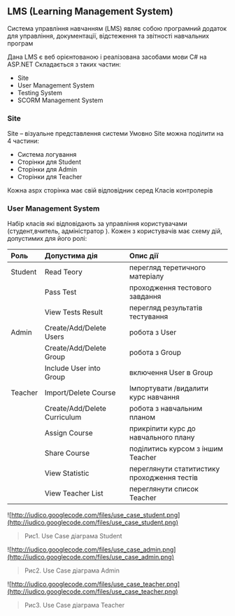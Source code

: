 ## LMS (Learning Management System) ##

Система управління навчанням (LMS) являє собою програмний додаток для управління, документації, відстеження та звітності навчальних програм

Дана LMS є веб орієнтованою і реалізована засобами мови C# на ASP.NET
Складається з таких частин:
  * Site
  * User Management System
  * Testing System
  * SCORM Management System

### Site ###
Site – візуальне представлення системи
Умовно Site можна поділити на 4 частини:
  * Система логування
  * Сторінки для Student
  * Сторінки для Admin
  * Сторінки для Teacher

Кожна aspx cторінка має свій відповідник серед
Класів контролерів

### User Management System ###
Набір класів які відповідають за управління користувачами (студент,вчитель, адміністратор ). Кожен з користувачів має схему дій, допустимих для його ролі:

|Роль	  |Допустима дія	        |Опис дії|
|:----------|:---------------------------------|:--------------|
|Student |Read Teory	                |перегляд теретичного матеріалу|
|	  |Pass Test	                |проходження тестового завдання|
|	  |View Tests Result	        |перегляд результатів тестування|
|Admin	  |Create/Add/Delete Users	|робота з User|
|	  |Create/Add/Delete Group	|робота з Group|
|	  |Include User into Group	|включення User в Group|
|Teacher |Import/Delete Course	|Імпортувати /видалити курс навчання|
|	  |Create/Add/Delete Curriculum|робота з навчальним планом|
|	  |Assign Course	        |прикріпити курс до навчального плану|
|	  |Share Course	        |поділитись курсом з iншим Teacher|
|	  |View Statistic	        |переглянути статитистику проходження тестів|
|	  |View Teacher List	        |переглянути список Teacher|


![http://iudico.googlecode.com/files/use_case_student.png](http://iudico.googlecode.com/files/use_case_student.png)

> Рис1. Use Case діаграма Student

![http://iudico.googlecode.com/files/use_case_admin.png](http://iudico.googlecode.com/files/use_case_admin.png)

> Рис2. Use Case діаграма Admin

![http://iudico.googlecode.com/files/use_case_teacher.png](http://iudico.googlecode.com/files/use_case_teacher.png)

> Рис3. Use Case діаграма Teacher